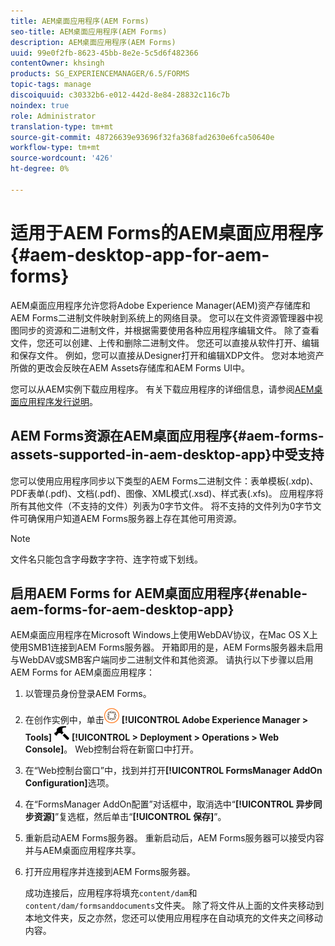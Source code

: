 ```yaml
---
title: AEM桌面应用程序(AEM Forms)
seo-title: AEM桌面应用程序(AEM Forms)
description: AEM桌面应用程序(AEM Forms)
uuid: 99e0f2fb-8623-45bb-8e2e-5c5d6f482366
contentOwner: khsingh
products: SG_EXPERIENCEMANAGER/6.5/FORMS
topic-tags: manage
discoiquuid: c30332b6-e012-442d-8e84-28832c116c7b
noindex: true
role: Administrator
translation-type: tm+mt
source-git-commit: 48726639e93696f32fa368fad2630e6fca50640e
workflow-type: tm+mt
source-wordcount: '426'
ht-degree: 0%

---
```



# 适用于AEM Forms的AEM桌面应用程序{#aem-desktop-app-for-aem-forms}

AEM桌面应用程序允许您将Adobe Experience Manager(AEM)资产存储库和AEM Forms二进制文件映射到系统上的网络目录。 您可以在文件资源管理器中视图同步的资源和二进制文件，并根据需要使用各种应用程序编辑文件。 除了查看文件，您还可以创建、上传和删除二进制文件。 您还可以直接从软件打开、编辑和保存文件。 例如，您可以直接从Designer打开和编辑XDP文件。 您对本地资产所做的更改会反映在AEM Assets存储库和AEM Forms UI中。

您可以从AEM实例下载应用程序。 有关下载应用程序的详细信息，请参阅[AEM桌面应用程序发行说明](https://helpx.adobe.com/experience-manager/desktop-app/release-notes.html)。

## AEM Forms资源在AEM桌面应用程序{#aem-forms-assets-supported-in-aem-desktop-app}中受支持

您可以使用应用程序同步以下类型的AEM Forms二进制文件：表单模板(.xdp)、PDF表单(.pdf)、文档(.pdf)、图像、XML模式(.xsd)、样式表(.xfs)。 应用程序将所有其他文件（不支持的文件）列表为0字节文件。 将不支持的文件列为0字节文件可确保用户知道AEM Forms服务器上存在其他可用资源。

>[!NOTE]
>
>文件名只能包含字母数字字符、连字符或下划线。

## 启用AEM Forms for AEM桌面应用程序{#enable-aem-forms-for-aem-desktop-app}

AEM桌面应用程序在Microsoft Windows上使用WebDAV协议，在Mac OS X上使用SMB1连接到AEM Forms服务器。 开箱即用的是，AEM Forms服务器未启用与WebDAV或SMB客户端同步二进制文件和其他资源。 请执行以下步骤以启用AEM Forms for AEM桌面应用程序：

1. 以管理员身份登录AEM Forms。
1. 在创作实例中，单击![adobeexperiencemanager](assets/adobeexperiencemanager.png) **[!UICONTROL Adobe Experience Manager > Tools]** ![ hammer](assets/hammer.png) **[!UICONTROL > Deployment > Operations > Web Console]**。 Web控制台将在新窗口中打开。
1. 在“Web控制台窗口”中，找到并打开&#x200B;**[!UICONTROL FormsManager AddOn Configuration]**&#x200B;选项。
1. 在“FormsManager AddOn配置”对话框中，取消选中“**[!UICONTROL 异步同步资源]**”复选框，然后单击“**[!UICONTROL 保存]**”。
1. 重新启动AEM Forms服务器。 重新启动后，AEM Forms服务器可以接受内容并与AEM桌面应用程序共享。
1. 打开应用程序并连接到AEM Forms服务器。

   成功连接后，应用程序将填充`content/dam`和`content/dam/formsanddocuments`文件夹。 除了将文件从上面的文件夹移动到本地文件夹，反之亦然，您还可以使用应用程序在自动填充的文件夹之间移动内容。

